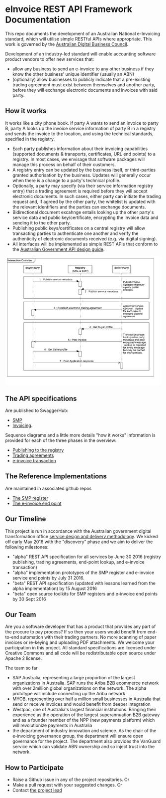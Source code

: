 # eInvoice REST API Framework Documentation
This repo documents the development of an Australian National e-Invoicing standard, which will utilise simple RESTful APIs where appropriate.  This work is governed by the [Australian Digital Business Council](http://digitalbusinesscouncil.com.au/).

Development of an industry-led standard will enable accounting software product vendors to offer new services that: 
* allow any business to send an e-invoice to any other business if they know the other business' unique identifier (usually an ABN)
* (optionally) allow businesses to publicly indicate that a pre-existing trading agreement must exist between themselves and another party, before they will exchange electronic documents and invoices with said party.  

## How it works
It works like a city phone book.  If party A wants to send an invoice to party B, party A looks up the invoice service information of party B in a registry and sends the invoice to the location, and using the technical standards, specified in the registry.  
* Each party publishes information about their invoicing capabilities (supported documents & transports, certificates, URL end points) to a registry.  In most cases, we envisage that software packages will manage this process on behalf of their customers.  
* A registry entry can be updated by the business itself, or third-parties granted authorisation by the business. Updates will generally occur when there is a change to a party's technical profile.
* Optionally, a party may specify (via their service information registry entry) that a trading agreement is required before they will accept electronic documents.  In such cases, either party can initiate the trading request and, if agreed by the other party, the whitelist is updated with the relevant identifiers and the parties can exchange documents.
* Bidirectional document excahnge entails looking up the other party's service data and public key/certificate, encrypting the invoice data and sending it to the other party.
* Publishing public keys/certificates on a central registry will allow transacting parties to authenticate one another and verify the authenticity of electronic documents received (e.g. via digital signing).
* All interfaces will be implemented as simple REST APIs that conform to the [Australian Government API design guide](https://www.dto.gov.au/standard/design-guides/api/).

![Overview](eInvoiceOverview.png)

## The API specifications

Are published to SwaggerHub:
* [SMP](https://swaggerhub.com/api/ausdigital/smp/0.1)
* [Invoicing](https://swaggerhub.com/api/ausdigital/invoice/0.1).

Sequence diagrams and a little more details "how it works" information is provided for each of the three phases in the overview:
* [Publishing to the registry](publishing.md)
* [Trading agreements](agreements.md)
* [e-invoice transaction](transactions.md)

## The Reference Implementations

Are maintained in associated github repos
* [The SMP register](https://github.com/ausdigital/einvoice-ref-smp)
* [The e-invoice end point](https://github.com/ausdigital/einvoice-ref-api)

## Our Timeline

This project is run in accordance with the Australian government digital transformation office [service design and delivery methodology](https://www.dto.gov.au/standard/service-design-and-delivery-process/).  We kicked off early May 2016 with the "discovery" phase and we aim to deliver the following milestones:
- "alpha" REST API specification for all services by June 30 2016 (registry publishing, trading agreements, end-point lookup, and e-invoice transaction)
- "alpha" implementation prototypes of the SMP register and e-invoice service end points by July 31 2016.
- "beta" REST API specification (updated with lessons learned from the alpha implementation) by 15 August 2016
- "beta" open source toolkits for SMP registers and e-invoice end points by 30  Sept 2016

## Our Team

Are you a software developer that has a product that provides any part of the procure to pay process? If so then your users would benefit from end-to-end automation with their trading partners.  No more scanning of paper invoices or re-keying and uploading PDF attachments.  We welcome your participation in this project.  All standard specifications are licensed under Creative Commons and all code will be redistributable open source under Apache 2 license.  

The team so far
* SAP Australia, representing a large proportion of the largest organizations in Australia.  SAP runs the Ariba B2B ecommerce network with over 2million global organizations on the network.  The alpha prototype will include connecting up the Ariba network
* MYOB, representing over half a million small businesses in Australia that send or receive invoices and would benefit from deeper integration
* Westpac, one of Australia's largest financial institutions.  Bringing their experience as the operation of the largest superannuation B2B gateway and as a founder member of the NPP (new payments platform) which will revolutionize payments in Australia
* the department of industry innovation and science. As the chair of the e-invoicing governance group, the department will ensure open governance for the project. The department also provides the VanGuard service which can validate ABN ownership and so inject trust into the network.

## How to Participate
* Raise a Github issue in any of the project repositories.  Or
* Make a pull request with your suggested changes.  Or
* Contact [the project lead](https://github.com/onthebreeze)

